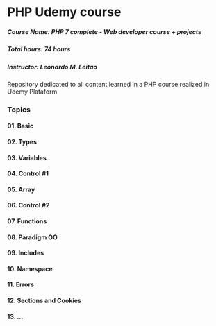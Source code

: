 # PHP Udemy course
##### Course Name: PHP 7 complete - Web developer course + projects
##### Total hours: 74 hours
##### Instructor: Leonardo M. Leitao
Repository dedicated to all content learned in a PHP course realized in Udemy Plataform

### Topics
#### 01. Basic
#### 02. Types
#### 03. Variables
#### 04. Control #1
#### 05. Array
#### 06. Control #2
#### 07. Functions
#### 08. Paradigm OO
#### 09. Includes
#### 10. Namespace
#### 11. Errors
#### 12. Sections and Cookies
#### 13. ...